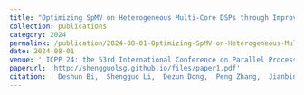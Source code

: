```yaml
---
title: "Optimizing SpMV on Heterogeneous Multi-Core DSPs through Improved Locality and Vectorization"
collection: publications
category: 2024
permalink: /publication/2024-08-01-Optimizing-SpMV-on-Heterogeneous-Multi-Core-DSPs-through-Improved-Locality-and-Vectorization
date: 2024-08-01
venue: ' ICPP 24: the 53rd International Conference on Parallel Processing '
paperurl: 'http://shengguolsg.github.io/files/paper1.pdf'
citation: ' Deshun Bi,  Shengguo Li,  Dezun Dong,  Peng Zhang,  Jianbin Fang, &quot;Optimizing SpMV on Heterogeneous Multi-Core DSPs through Improved Locality and Vectorization.&quot;  ICPP 24: the 53rd International Conference on Parallel Processing , 2024.'
---
```


